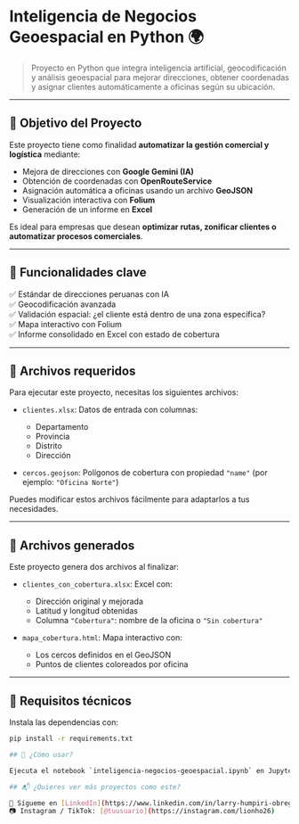 # Inteligencia de Negocios Geoespacial en Python 🌍

> Proyecto en Python que integra inteligencia artificial, geocodificación y análisis geoespacial para mejorar direcciones, obtener coordenadas y asignar clientes automáticamente a oficinas según su ubicación.

---

## 🎯 Objetivo del Proyecto

Este proyecto tiene como finalidad **automatizar la gestión comercial y logística** mediante:
- Mejora de direcciones con **Google Gemini (IA)**
- Obtención de coordenadas con **OpenRouteService**
- Asignación automática a oficinas usando un archivo **GeoJSON**
- Visualización interactiva con **Folium**
- Generación de un informe en **Excel**

Es ideal para empresas que desean **optimizar rutas, zonificar clientes o automatizar procesos comerciales**.

---

## 🧩 Funcionalidades clave

✅ Estándar de direcciones peruanas con IA  
✅ Geocodificación avanzada  
✅ Validación espacial: ¿el cliente está dentro de una zona específica?  
✅ Mapa interactivo con Folium  
✅ Informe consolidado en Excel con estado de cobertura

---

## 📁 Archivos requeridos

Para ejecutar este proyecto, necesitas los siguientes archivos:

- `clientes.xlsx`: Datos de entrada con columnas:
  - Departamento
  - Provincia
  - Distrito
  - Dirección

- `cercos.geojson`: Polígonos de cobertura con propiedad `"name"` (por ejemplo: `"Oficina Norte"`)

Puedes modificar estos archivos fácilmente para adaptarlos a tus necesidades.

---

## 📄 Archivos generados

Este proyecto genera dos archivos al finalizar:

- `clientes_con_cobertura.xlsx`: Excel con:
  - Dirección original y mejorada
  - Latitud y longitud obtenidas
  - Columna `"Cobertura"`: nombre de la oficina o `"Sin cobertura"`

- `mapa_cobertura.html`: Mapa interactivo con:
  - Los cercos definidos en el GeoJSON
  - Puntos de clientes coloreados por oficina

---

## 🔧 Requisitos técnicos

Instala las dependencias con:

```bash
pip install -r requirements.txt

## 🚀 ¿Cómo usar?

Ejecuta el notebook `inteligencia-negocios-geoespacial.ipynb` en Jupyter o Colab.

## 📬 ¿Quieres ver más proyectos como este?

📌 Sígueme en [LinkedIn](https://www.linkedin.com/in/larry-humpiri-obregon-565145189/)   
📷 Instagram / TikTok: [@tuusuario](https://instagram.com/lionho26) 